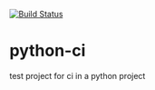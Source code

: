 [![Build Status](https://travis-ci.com/larsbuntemeyer/python-ci.svg?branch=master)](https://travis-ci.com/larsbuntemeyer/python-ci)

# python-ci

test project for ci in a python project
